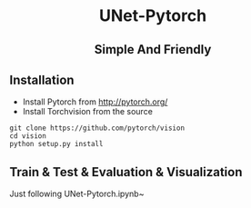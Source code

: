 <h1 align="center"> UNet-Pytorch </h1>
<h2 align="center"> Simple And Friendly </h2>

## Installation
- Install Pytorch from http://pytorch.org/
- Install Torchvision from the source

```
git clone https://github.com/pytorch/vision
cd vision
python setup.py install
```

## Train & Test & Evaluation & Visualization
Just following UNet-Pytorch.ipynb~
